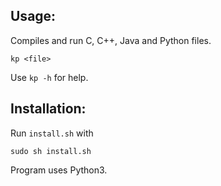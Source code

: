 ## Usage:

Compiles and run C, C++, Java and Python files.

```
kp <file>
```

Use ```kp -h``` for help.

## Installation:

Run ```install.sh``` with

```sudo sh install.sh```




Program uses Python3.
